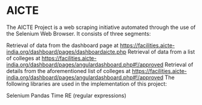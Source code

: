 # AICTE

The AICTE Project is a web scraping initiative automated through the use of the Selenium Web Browser. It consists of three segments:

Retrieval of data from the dashboard page at https://facilities.aicte-india.org/dashboard/pages/dashboardaicte.php
Retrieval of data from a list of colleges at https://facilities.aicte-india.org/dashboard/pages/angulardashboard.php#!/approved
Retrieval of details from the aforementioned list of colleges at https://facilities.aicte-india.org/dashboard/pages/angulardashboard.php#!/approved
The following libraries are used in the implementation of this project:

Selenium
Pandas
Time
RE (regular expressions)
